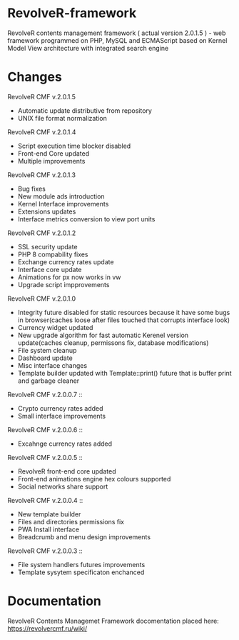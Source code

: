 # RevolveR-framework

RevolveR contents management framework ( actual version 2.0.1.5 ) - web framework programmed on PHP, MySQL and ECMAScript based on Kernel Model View architecture with integrated search engine

# Changes

RevolveR CMF v.2.0.1.5

- Automatic update distributive from repository
- UNIX file format normalization

RevolveR CMF v.2.0.1.4

 - Script execution time blocker disabled
 - Front-end Core updated
 - Multiple improvements

RevolveR CMF v.2.0.1.3

 - Bug fixes
 - New module ads introduction
 - Kernel Interface improvements
 - Extensions updates
 - Interface metrics conversion to view port units

RevolveR CMF v.2.0.1.2

 - SSL security update
 - PHP 8 compability fixes
 - Exchange currency rates update
 - Interface core update
 - Animations for px now works in vw
 - Upgrade script impprovements


RevolveR CMF v.2.0.1.0

 - Integrity future disabled for static resources because it have some bugs in browser(caches loose after files touched that corrupts interface look)
 - Currency widget updated
 - New upgrade algorithm for fast automatic Kerenel version update(caches cleanup, permissons fix, database modifications)
 - File system cleanup
 - Dashboard update
 - Misc interface changes
 - Template builder updated with Template::print() future that is buffer print and garbage cleaner

RevolveR CMF v.2.0.0.7 ::

 - Crypto currency rates added
 - Small interface improvements

RevolveR CMF v.2.0.0.6 ::

 - Excahnge currency rates added

RevolveR CMF v.2.0.0.5 ::

 - RevolveR front-end core updated
 - Front-end animations engine hex colours supported
 - Social networks share support

RevolveR CMF v.2.0.0.4 ::

 - New template builder
 - Files and directories permissions fix
 - PWA Install interface
 - Breadcrumb and menu design improvements

RevolveR CMF v.2.0.0.3 ::

 - File system handlers futures improvements
 - Template sysytem specificaton enchanced

# Documentation

RevolveR Contents Managemet Framework docomentation placed here: https://revolvercmf.ru/wiki/
